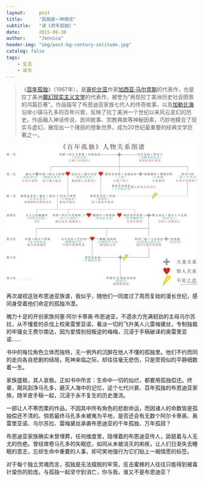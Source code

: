```yaml
---
layout:     post
title:      "孤独是一种偿还"
subtitle:   "读《百年孤独》"
date:       2015-09-30
author:     "Jennica"
header-img: "img/post-bg-century-solitude.jpg"
catalog: false
tags:
    - 生活
    - 读书
---
```


> 《[百年孤独](http://baike.baidu.com/view/37227.htm)》（1967年），是[哥伦比亚](http://baike.baidu.com/view/19755.htm)作家[加西亚·马尔克斯](http://baike.baidu.com/view/37360.htm)的代表作，也是拉丁美洲[魔幻现实主义文学](http://baike.baidu.com/view/455935.htm)的代表作，被誉为“再现拉丁美洲历史社会图景的鸿篇巨著”。作品描写了布恩迪亚家族七代人的传奇故事，以及[加勒比海](http://baike.baidu.com/view/10244.htm)沿岸小镇马孔多的百年兴衰，反映了拉丁美洲一个世纪以来风云变幻的历史。作品融入神话传说、民间故事、宗教典故等神秘因素，巧妙地糅合了现实与虚幻，展现出一个瑰丽的想象世界，成为20世纪最重要的经典文学巨著之一。

![《百年孤独》布恩迪亚族谱](/img/in-post/post-century-solitude-clan.jpg)

再次凝视这张布恩迪亚族谱，我似乎，随他们一同度过了周而复始的漫长世纪，感同身受着他们命定的孤独冷漠。

魄力十足的开创家族何塞·阿尔卡蒂奥·布恩迪亚，不遗余力充满韧劲的主母乌尔苏拉，从不懂爱的杀伐上校奥雷里亚诺，看淡一切的飞升美人儿雷梅黛丝，专制独裁的牢骚女王费尔南达，因为爱情别扭叛逆的梅梅，沉浸于手稿破译的奥雷里亚诺……

书中的每位角色立体而独特，无一例外的沉醉在他人不懂的孤独里。他们不约而同的走向各自悲剧的结局，死神来临之际，却往往毫无悲伤，只是旁观似的平静细数着一生。

家族盛极，其人哀极。正如书中所言：生命中一切的灿烂，都要用孤独偿还。终章，飓风刮净马孔多，磨灭人海中的记忆，这个七代兴衰、百年孤独的布恩迪亚家族，随羊皮手稿一起，沉浸于永不复生的历史激流。

一部让人不寒而栗的作品，不因其中所有角色的悲剧命运，而因诸人的命数皆是孤独偿还不清的。倘若最终马孔多未被夷为平地，是否还会有无数个阿尔卡蒂奥、奥雷里亚诺、乌尔苏拉、雷梅黛丝承袭布恩迪亚的千年孤独、万年孤寂？

布恩迪亚家族确实未曾埋葬，任何维度里，隐埋着的布恩迪亚传人，舔舐着与人无尤的伤疤。曾经席卷马孔多的失眠症，如同从未被消灭的痢疾，让人们日渐失去睡眠的意志，忘却生命中重要的人事，却可笑地强行为它们贴上一厢情愿的标签。

对于每个独立灵魂而言，孤独是无法摆脱的牢笼，反击蜜蜂的人往往只能得到被毒针蛰伤的脸庞。与孤独一起坚守到消亡，你与我，谁又不是布恩迪亚？
